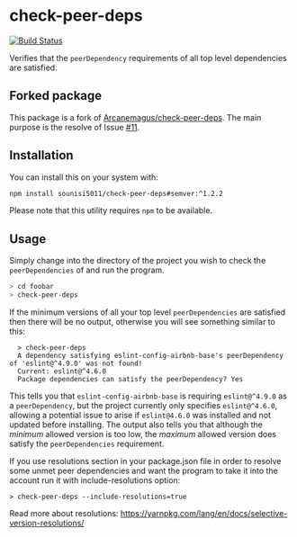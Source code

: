 # check-peer-deps

[![Build Status](https://travis-ci.com/sounisi5011/check-peer-deps.svg?branch=master)](https://travis-ci.com/sounisi5011/check-peer-deps)

Verifies that the `peerDependency` requirements of all top level dependencies
are satisfied.

## Forked package

This package is a fork of [Arcanemagus/check-peer-deps](https://github.com/Arcanemagus/check-peer-deps).
The main purpose is the resolve of Issue [#11](https://github.com/Arcanemagus/check-peer-deps/issues/11).

## Installation

You can install this on your system with:

```sh
npm install sounisi5011/check-peer-deps#semver:^1.2.2
```

Please note that this utility requires `npm` to be available.

## Usage

Simply change into the directory of the project you wish to check the
`peerDependencies` of and run the program.

```sh
> cd foobar
> check-peer-deps
```

If the minimum versions of all your top level `peerDependencies` are satisfied
then there will be no output, otherwise you will see something similar to this:

```
  > check-peer-deps
  A dependency satisfying eslint-config-airbnb-base's peerDependency of 'eslint@^4.9.0' was not found!
  Current: eslint@^4.6.0
  Package dependencies can satisfy the peerDependency? Yes
```

This tells you that `eslint-config-airbnb-base` is requiring `eslint@^4.9.0` as
a `peerDependency`, but the project currently only specifies `eslint@^4.6.0`,
allowing a potential issue to arise if `eslint@4.6.0` was installed and not
updated before installing. The output also tells you that although the
_minimum_ allowed version is too low, the _maximum_ allowed version does
satisfy the `peerDependencies` requirement.


If you use resolutions section in your package.json file in order to resolve some unmet peer dependencies
and want the program to take it into the account run it with include-resolutions option:

```
> check-peer-deps --include-resolutions=true
```

Read more about resolutions: https://yarnpkg.com/lang/en/docs/selective-version-resolutions/
